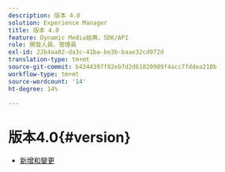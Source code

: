 ```yaml
---
description: 版本 4.0
solution: Experience Manager
title: 版本 4.0
feature: Dynamic Media經典，SDK/API
role: 開發人員、管理員
exl-id: 22b4aa82-da3c-41ba-be3b-baae32cd972d
translation-type: tm+mt
source-git-commit: b4344397f82eb7d2d61020909f4acc7fddea210b
workflow-type: tm+mt
source-wordcount: '14'
ht-degree: 14%

---
```


# 版本4.0{#version}

* [新增和變更](r-4-0-new.md)
